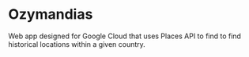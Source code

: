 # Ozymandias

Web app designed for Google Cloud that uses Places API to find to find historical locations within a given country.
